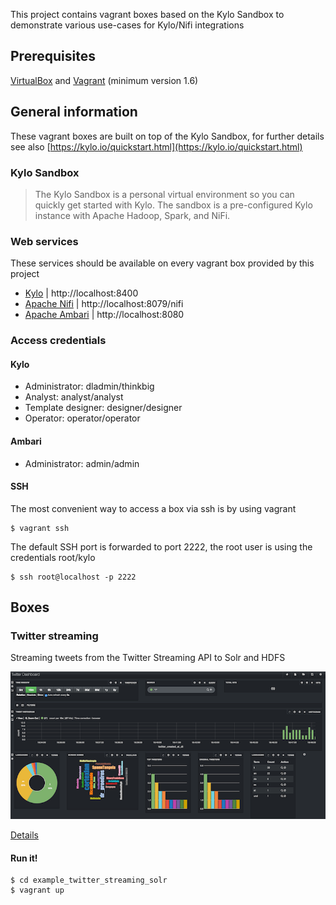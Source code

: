This project contains vagrant boxes based on the Kylo Sandbox to demonstrate various use-cases for Kylo/Nifi integrations

## Prerequisites

[VirtualBox](https://www.virtualbox.org/) and [Vagrant](http://www.vagrantup.com/) (minimum version 1.6)

## General information

These vagrant boxes are built on top of the Kylo Sandbox, for further details see also [https://kylo.io/quickstart.html](https://kylo.io/quickstart.html)

### Kylo Sandbox

> The Kylo Sandbox is a personal virtual environment so you can quickly get started with Kylo. The sandbox is a pre-configured Kylo instance with Apache Hadoop, Spark, and NiFi.

### Web services

These services should be available on every vagrant box provided by this project

* [Kylo](http://localhost:8400/) | http://localhost:8400
* [Apache Nifi](http://localhost:8079/nifi) | http://localhost:8079/nifi
* [Apache Ambari](http://localhost:8080/) | http://localhost:8080

### Access credentials

#### Kylo

* Administrator: dladmin/thinkbig
* Analyst: analyst/analyst
* Template designer: designer/designer
* Operator: operator/operator

#### Ambari

* Administrator: admin/admin

#### SSH

The most convenient way to access a box via ssh is by using vagrant

```
$ vagrant ssh
```

The default SSH port is forwarded to port 2222, the root user is using the credentials root/kylo

```
$ ssh root@localhost -p 2222
```

## Boxes

### Twitter streaming

Streaming tweets from the Twitter Streaming API to Solr and HDFS

![](resources/img_twitter_streaming_solr.png)

[Details](example_twitter_streaming_solr/README.md)

#### Run it!

```
$ cd example_twitter_streaming_solr
$ vagrant up
```


